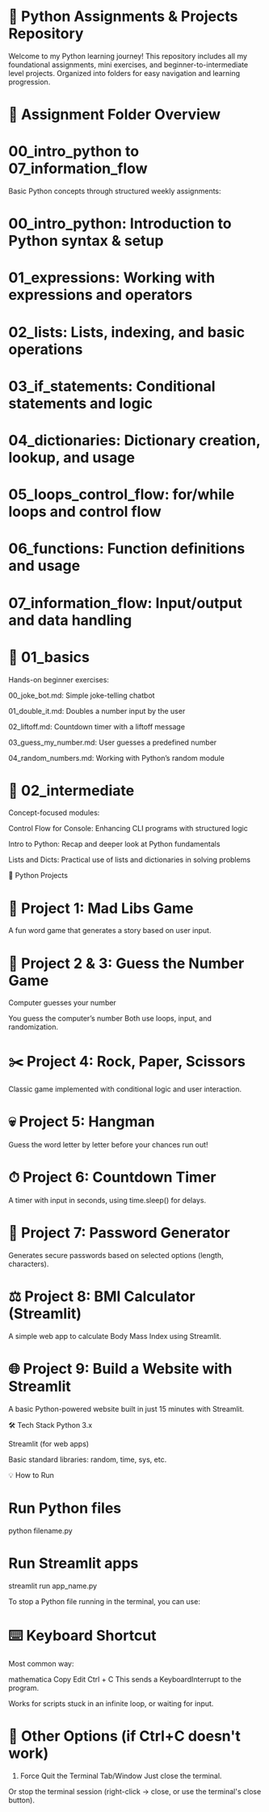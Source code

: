 # 🐍 Python Assignments & Projects Repository
Welcome to my Python learning journey! This repository includes all my foundational assignments, mini exercises, and beginner-to-intermediate level projects. Organized into folders for easy navigation and learning progression.

# 📂 Assignment Folder Overview
# 00_intro_python to 07_information_flow
Basic Python concepts through structured weekly assignments:

# 00_intro_python: Introduction to Python syntax & setup

# 01_expressions: Working with expressions and operators

# 02_lists: Lists, indexing, and basic operations

# 03_if_statements: Conditional statements and logic

# 04_dictionaries: Dictionary creation, lookup, and usage

# 05_loops_control_flow: for/while loops and control flow

# 06_functions: Function definitions and usage

# 07_information_flow: Input/output and data handling

# 📂 01_basics
Hands-on beginner exercises:

00_joke_bot.md: Simple joke-telling chatbot

01_double_it.md: Doubles a number input by the user

02_liftoff.md: Countdown timer with a liftoff message

03_guess_my_number.md: User guesses a predefined number

04_random_numbers.md: Working with Python’s random module

# 📂 02_intermediate
Concept-focused modules:

Control Flow for Console: Enhancing CLI programs with structured logic

Intro to Python: Recap and deeper look at Python fundamentals

Lists and Dicts: Practical use of lists and dictionaries in solving problems

🎯 Python Projects
# 🧠 Project 1: Mad Libs Game
A fun word game that generates a story based on user input.

# 🎯 Project 2 & 3: Guess the Number Game
Computer guesses your number

You guess the computer’s number
Both use loops, input, and randomization.

# ✂️ Project 4: Rock, Paper, Scissors
Classic game implemented with conditional logic and user interaction.

# 💀 Project 5: Hangman
Guess the word letter by letter before your chances run out!

# ⏱ Project 6: Countdown Timer
A timer with input in seconds, using time.sleep() for delays.

# 🔐 Project 7: Password Generator
Generates secure passwords based on selected options (length, characters).

# ⚖️ Project 8: BMI Calculator (Streamlit)
A simple web app to calculate Body Mass Index using Streamlit.

# 🌐 Project 9: Build a Website with Streamlit
A basic Python-powered website built in just 15 minutes with Streamlit.

🛠 Tech Stack
Python 3.x

Streamlit (for web apps)

Basic standard libraries: random, time, sys, etc.

💡 How to Run

# Run Python files
python filename.py

# Run Streamlit apps
streamlit run app_name.py

To stop a Python file running in the terminal, you can use:

# ⌨️ Keyboard Shortcut
Most common way:

mathematica
Copy
Edit
Ctrl + C
This sends a KeyboardInterrupt to the program.

Works for scripts stuck in an infinite loop, or waiting for input.

# 🛑 Other Options (if Ctrl+C doesn't work)
1. Force Quit the Terminal Tab/Window
Just close the terminal.

Or stop the terminal session (right-click → close, or use the terminal's close button).
